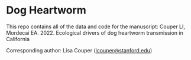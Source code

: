 # Dog Heartworm

This repo contains all of the data and code for the manuscript: Couper LI, Mordecai EA. 2022. Ecological drivers of dog heartworm transmission in California

Corresponding author: Lisa Couper (lcouper@stanford.edu)




 









